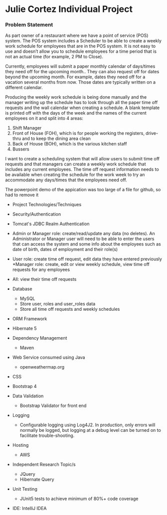 # Julie Cortez Individual Project

### Problem Statement 

As part owner of a restaurant where we have a point of service (POS) system.  The POS system includes a Scheduler to 
be able to create a weekly work schedule for employees that are in the POS system.  It is not easy to use and doesn’t 
allow you to schedule employees for a time period that is not an actual time (for example, 2 PM to Close).  

   
Currently, employees will submit a paper monthly calendar of days/times they need off for the upcoming month..  They can 
also request off for dates beyond the upcoming month.  For example, dates they need off for a vacation several months 
from now.  Those dates are typically written on a different calendar.  

Producing the weekly work schedule is being done manually and the manager writing up the schedule has to look through 
all the paper time off requests and the wall calendar when creating a schedule.  A blank template is printed off with 
the days of the week and the names of the current 
employees on it and split into 4 areas:
1.	Shift Manager
2.	Front of House (FOH), which is for people working the registers, drive-thru and to keep the dining area clean
3.	Back of House (BOH), which is the various kitchen staff
4.  Bussers

I want to create a scheduling system that will allow users to submit time off requests and that managers can create a 
weekly work schedule that includes any current employees.  The time off request information needs to be available when 
creating the schedule for the work week to try an accommodate any days/times that the employees need off.

The powerpoint demo of the appication was too large of a file for github, so had to remove it

* Project Technologies/Techniques
* Security/Authentication
* Tomcat's JDBC Realm Authentication
* Admin or Manager role: create/read/update any data (no deletes).  An Administrator or Manager user will need to be 
able to enter the users that can access the system and some info about the employees such as date of birth, dates of 
employment and their role(s) 

* User role: create time off request,  edit data they have entered previously
*Manager role: create, edit or view weekly schedule, view time off requests for any employees
* All: view their time off requests

* Database 
    * MySQL
    * Store user, roles and user_roles data
    * Store all time off requests and  weekly schedules
* ORM Framework
* Hibernate 5
* Dependency Management
    * Maven
* Web Service consumed using Java
    * openweathermap.org 
* CSS
* Bootstrap 4
* Data Validation
    * Bootstrap Validator for front end 
* Logging
    * Configurable logging using Log4J2. In production, only errors will normally be logged, but logging at a debug 
    level can be turned on to facilitate trouble-shooting.
* Hosting
    * AWS
* Independent Research Topic/s
    * JQuery
    * Hibernate Query
* Unit Testing
    * JUnit5 tests to achieve minimum of 80%+ code coverage
* IDE: IntelliJ IDEA